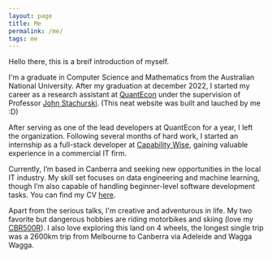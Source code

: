 ```yaml
---
layout: page
title: Me
permalink: /me/
tags: me
---
```


Hello there, this is a breif introduction of myself. 

I'm a graduate in Computer Science and Mathematics from the Australian National University. After my graduation at december 2022, I started my career as a research assistant at [QuantEcon](https://quantecon.org) under the supervision of Professor [John Stachurski](https://johnstachurski.net). (This neat website was built and lauched by me :D)

After serving as one of the lead developers at QuantEcon for a year, I left the organization. Following several months of hard work, I started an internship as a full-stack developer at [Capability Wise](https://www.capabilitywise.com.au/about-us/), gaining valuable experience in a commercial IT firm.

Currently, I’m based in Canberra and seeking new opportunities in the local IT industry. My skill set focuses on data engineering and machine learning, though I’m also capable of handling beginner-level software development tasks. You can find my CV [here](/assets/cv.pdf).

Apart from the serious talks, I'm creative and adventurous in life. My two favorite but dangerous hobbies are riding motorbikes and skiing (love my [CBR500R](https://motorcycles.honda.com.au/models/onroad/supersport/cbr500r)). I also love exploring this land on 4 wheels, the longest single trip was a 2600km trip from Melbourne to Canberra via Adeleide and Wagga Wagga.
